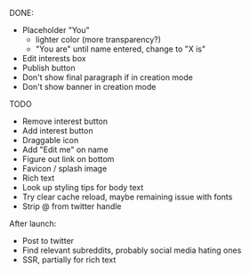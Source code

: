 DONE:

- Placeholder "You"
  - lighter color (more transparency?)
  - "You are" until name entered, change to "X is"
- Edit interests box
- Publish button
- Don't show final paragraph if in creation mode
- Don't show banner in creation mode

TODO

- Remove interest button
- Add interest button
- Draggable icon
- Add "Edit me" on name
- Figure out link on bottom
- Favicon / splash image
- Rich text
- Look up styling tips for body text
- Try clear cache reload, maybe remaining issue with fonts
- Strip @ from twitter handle

After launch:

- Post to twitter
- Find relevant subreddits, probably social media hating ones
- SSR, partially for rich text
